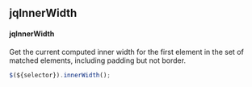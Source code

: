 ## jqInnerWidth
#### jqInnerWidth
Get the current computed inner width for the first element in the set of matched elements, including padding but not border.
```javascript
$(${selector}).innerWidth();
```